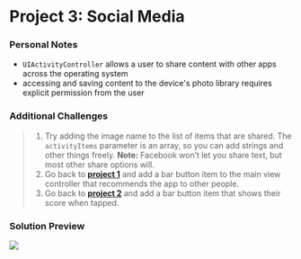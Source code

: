 # Project 3: Social Media

### Personal Notes
- `UIActivityController` allows a user to share content with other apps across the operating system
- accessing and saving content to the device's photo library requires explicit permission from the user

### Additional Challenges
> 1. Try adding the image name to the list of items that are shared. The `activityItems` parameter is an array, so you can add strings and other things freely. **Note:** Facebook won’t let you share text, but most other share options will.
> 2. Go back to [**project 1**](https://github.com/seventhaxis/hacking-with-ios/tree/master/projects/p01.storm-viewer/) and add a bar button item to the main view controller that recommends the app to other people.
> 3. Go back to [**project 2**](https://github.com/seventhaxis/hacking-with-ios/tree/master/projects/p02.guess-the-flag/) and add a bar button item that shows their score when tapped.

### Solution Preview
<img src="https://user-images.githubusercontent.com/4438390/71426430-40e5ff00-2677-11ea-8155-e51783daa9cf.png">
